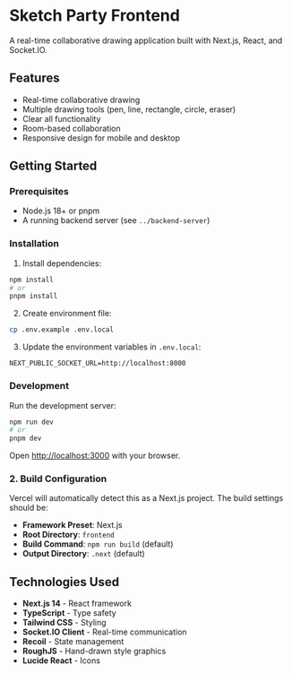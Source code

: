 # Sketch Party Frontend

A real-time collaborative drawing application built with Next.js, React, and Socket.IO.

## Features

- Real-time collaborative drawing
- Multiple drawing tools (pen, line, rectangle, circle, eraser)
- Clear all functionality
- Room-based collaboration
- Responsive design for mobile and desktop

## Getting Started

### Prerequisites

- Node.js 18+ or pnpm
- A running backend server (see `../backend-server`)

### Installation

1. Install dependencies:
```bash
npm install
# or
pnpm install
```

2. Create environment file:
```bash
cp .env.example .env.local
```

3. Update the environment variables in `.env.local`:
```env
NEXT_PUBLIC_SOCKET_URL=http://localhost:8000
```

### Development

Run the development server:

```bash
npm run dev
# or
pnpm dev
```

Open [http://localhost:3000](http://localhost:3000) with your browser.

### 2. Build Configuration

Vercel will automatically detect this as a Next.js project. The build settings should be:

- **Framework Preset**: Next.js
- **Root Directory**: `frontend`
- **Build Command**: `npm run build` (default)
- **Output Directory**: `.next` (default)

## Technologies Used

- **Next.js 14** - React framework
- **TypeScript** - Type safety
- **Tailwind CSS** - Styling
- **Socket.IO Client** - Real-time communication
- **Recoil** - State management
- **RoughJS** - Hand-drawn style graphics
- **Lucide React** - Icons 
